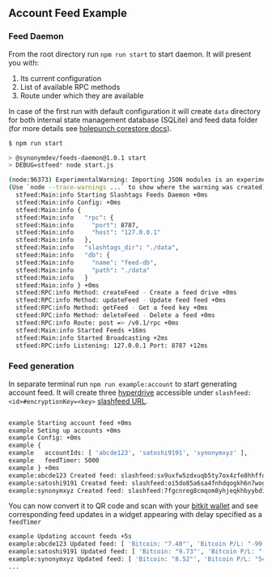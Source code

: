 ## Account Feed Example

### Feed Daemon

From the root directory run `npm run start` to start daemon.
It will present you with: 
1. Its current configuration
2. List of available RPC methods
3. Route under which they are available

In case of the first run with default configuration it will create `data` directory for both internal state management database (SQLite) and feed data folder (for more details see [holepunch corestore docs](https://docs.holepunch.to/building-blocks/corestore)).

```sh
$ npm run start

> @synonymdev/feeds-daemon@1.0.1 start
> DEBUG=stfeed* node start.js

(node:96373) ExperimentalWarning: Importing JSON modules is an experimental feature and might change at any time
(Use `node --trace-warnings ...` to show where the warning was created)
  stfeed:Main:info Starting Slashtags Feeds Daemon +0ms
  stfeed:Main:info Config: +0ms
  stfeed:Main:info {
  stfeed:Main:info   "rpc": {
  stfeed:Main:info     "port": 8787,
  stfeed:Main:info     "host": "127.0.0.1"
  stfeed:Main:info   },
  stfeed:Main:info   "slashtags_dir": "./data",
  stfeed:Main:info   "db": {
  stfeed:Main:info     "name": "feed-db",
  stfeed:Main:info     "path": "./data"
  stfeed:Main:info   }
  stfeed:Main:info } +0ms
  stfeed:RPC:info Method: createFeed - Create a feed drive +0ms
  stfeed:RPC:info Method: updateFeed - Update feed feed +0ms
  stfeed:RPC:info Method: getFeed - Get a feed key +0ms
  stfeed:RPC:info Method: deleteFeed - Delete a feed +0ms
  stfeed:RPC:info Route: post => /v0.1/rpc +0ms
  stfeed:Main:info Started Feeds +16ms
  stfeed:Main:info Started Broadcasting +2ms
  stfeed:RPC:info Listening: 127.0.0.1 Port: 8787 +12ms
```

### Feed generation
In separate terminal run `npm run example:account` to start generating account feed.
It will create three [hyperdrive](https://docs.holepunch.to/building-blocks/hyperdrive) accessible under `slashfeed:<id>#encryptionKey=<key>` [slashfeed URL](https://github.com/synonymdev/slashtags/tree/master/packages/url).

```sh

example Starting account feed +0ms
example Seting up accounts +0ms
example Config: +0ms
example {
example   accountIds: [ 'abcde123', 'satoshi9191', 'synonymxyz' ],
example   feedTimer: 5000
example } +0ms
example:abcde123 Created feed: slashfeed:sx9uxfw5zdxuqb5ty7ox4zfe8hhffoa139na787kg94gzx1mrs3y#encryptionKey=ttium34uzwqkztg39t419bqgoaih5h4o3pwymyrd1f4qjdgoarmy +0ms
example:satoshi9191 Created feed: slashfeed:oi5do85a6sa4fnhdqogkh6n7wogaiftnoxbdkhm897ymtsc3fbgy#encryptionKey=qyy9d8zurx5nqjqh4z7rb5ndihimmf84mzozsrmtpuf17kued73o +0ms
example:synonymxyz Created feed: slashfeed:7fgcnreg8cmqom8yhjeqkhbyybdi5jyjf3f7oswkdnoj66kar31y#encryptionKey=9qg1a3cthjf69e3regqqduyfs95fkuaq18ddtasq9ih5cdrb7qey +0ms

```

You can now convert it to QR code and scan with your [bitkit wallet](https://bitkit.to/) and see corresponding feed updates in a widget appearing with delay specified as a `feedTimer`

```sh
example Updating account feeds +5s
example:abcde123 Updated feed: [ 'Bitcoin: "7.40"', 'Bitcoin P/L: "-99.27"' ] +0ms
example:satoshi9191 Updated feed: [ 'Bitcoin: "9.73"', 'Bitcoin P/L: "-51.02"' ] +0ms
example:synonymxyz Updated feed: [ 'Bitcoin: "8.52"', 'Bitcoin P/L: "54.86"' ] +0ms
...
```
